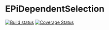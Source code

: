 # EPiDependentSelection

[![Build status](https://ci.appveyor.com/api/projects/status/jo3poi7le8ot3k8x?svg=true)](https://ci.appveyor.com/project/emilssonn/epidependentselection)
[![Coverage Status](https://coveralls.io/repos/github/emilssonn/EPiDependentSelection/badge.svg)](https://coveralls.io/github/emilssonn/EPiDependentSelection)